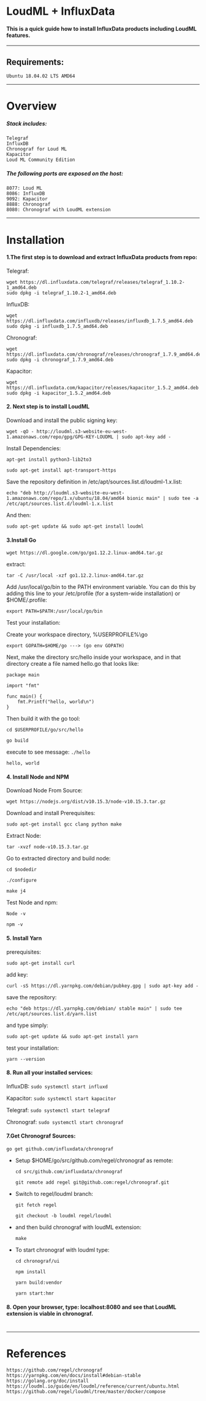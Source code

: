 # LoudML + InfluxData
#### This is a quick guide how to install InfluxData products including LoudML features.
***
## Requirements:
    Ubuntu 18.04.02 LTS AMD64
***
# Overview
##### Stack includes:
    Telegraf
    InfluxDB
    Chronograf for Loud ML
    Kapacitor
    Loud ML Community Edition

##### The following ports are exposed on the host:

    8077: Loud ML
    8086: InfluxDB
    9092: Kapacitor
    8888: Chronograf
    8080: Chronograf with LoudML extension
***
# Installation
#### 1.The first step is to download and extract InfluxData products from repo:
Telegraf:

```
wget https://dl.influxdata.com/telegraf/releases/telegraf_1.10.2-1_amd64.deb
sudo dpkg -i telegraf_1.10.2-1_amd64.deb
```
InfluxDB:
```
wget https://dl.influxdata.com/influxdb/releases/influxdb_1.7.5_amd64.deb
sudo dpkg -i influxdb_1.7.5_amd64.deb
```

Chronograf:
```
wget https://dl.influxdata.com/chronograf/releases/chronograf_1.7.9_amd64.deb
sudo dpkg -i chronograf_1.7.9_amd64.deb
```
Kapacitor:
```
wget https://dl.influxdata.com/kapacitor/releases/kapacitor_1.5.2_amd64.deb
sudo dpkg -i kapacitor_1.5.2_amd64.deb
```

#### 2. Next step is to install LoudML
Download and install the public signing key:

`wget -qO - http://loudml.s3-website-eu-west-1.amazonaws.com/repo/gpg/GPG-KEY-LOUDML | sudo apt-key add -`

Install Dependencies:

`apt-get install python3-lib2to3`

`sudo apt-get install apt-transport-https`

Save the repository definition in /etc/apt/sources.list.d/loudml-1.x.list:

`echo "deb http://loudml.s3-website-eu-west-1.amazonaws.com/repo/1.x/ubuntu/18.04/amd64 bionic main" | sudo tee -a /etc/apt/sources.list.d/loudml-1.x.list`

And then:

`sudo apt-get update && sudo apt-get install loudml`

#### 3.Install Go
```
wget https://dl.google.com/go/go1.12.2.linux-amd64.tar.gz
```

extract:

`tar -C /usr/local -xzf go1.12.2.linux-amd64.tar.gz`

Add /usr/local/go/bin to the PATH environment variable. You can do this by adding this line to your /etc/profile (for a system-wide installation) or $HOME/.profile:

`export PATH=$PATH:/usr/local/go/bin`

Test your installation:

Create your workspace directory, %USERPROFILE%\go

`export GOPATH=$HOME/go ---> (go env GOPATH)`

Next, make the directory src/hello inside your workspace, and in that directory     create a file named hello.go that looks like: 
```
package main

import "fmt"

func main() {
	fmt.Printf("hello, world\n")
}
```

Then build it with the go tool:

`cd $USERPROFILE/go/src/hello`
    
`go build`
    
execute to see message:
`./hello`

    hello, world

#### 4. Install Node and NPM
Download Node From Source:

`wget https://nodejs.org/dist/v10.15.3/node-v10.15.3.tar.gz`

Download and install Prerequisites:

`sudo apt-get install gcc clang python make`

Extract Node:

`tar -xvzf node-v10.15.3.tar.gz`

Go to extracted directory and build node:

`cd $nodedir`

`./configure`

`make j4`

Test Node and npm:

`Node -v`

`npm -v`

#### 5. Install Yarn
prerequisites:

`sudo apt-get install curl`

add key:

`curl -sS https://dl.yarnpkg.com/debian/pubkey.gpg | sudo apt-key add -`

save the repository:

`echo "deb https://dl.yarnpkg.com/debian/ stable main" | sudo tee /etc/apt/sources.list.d/yarn.list`

and type simply:

`sudo apt-get update && sudo apt-get install yarn`

test your installation:

`yarn --version`

#### 8. Run all your installed services:
InfluxDB: `sudo systemctl start influxd`

Kapacitor: `sudo systemctl start kapacitor`

Telegraf: `sudo systemctl start telegraf`

Chronograf: `sudo systemctl start chronograf`

#### 7.Get Chronograf Sources:

`go get github.com/influxdata/chronograf`

- Setup $HOME/go/src/github.com/regel/chronograf as remote:

    `cd src/github.com/influxdata/chronograf`

    `git remote add regel git@github.com:regel/chronograf.git`

- Switch to regel/loudml branch:

    `git fetch regel`

    `git checkout -b loudml regel/loudml`

- and then build chronograf with loudML extension:

    `make`

- To start chronograf with loudml type:

    `cd chronograf/ui`

    `npm install`

    `yarn build:vendor`

    `yarn start:hmr`

#### 8. Open your browser, type: localhost:8080 and see that LoudML extension is viable in chronograf.
#
#
***
# References
    https://github.com/regel/chronograf
    https://yarnpkg.com/en/docs/install#debian-stable
    https://golang.org/doc/install
    https://loudml.io/guide/en/loudml/reference/current/ubuntu.html
    https://github.com/regel/loudml/tree/master/docker/compose
